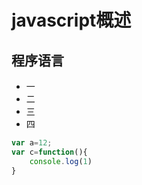 # javascript概述
 
## 程序语言

* 一
* 二
* 三
* 四

```javascript
var a=12;
var c=function(){
	console.log(1)
}
```